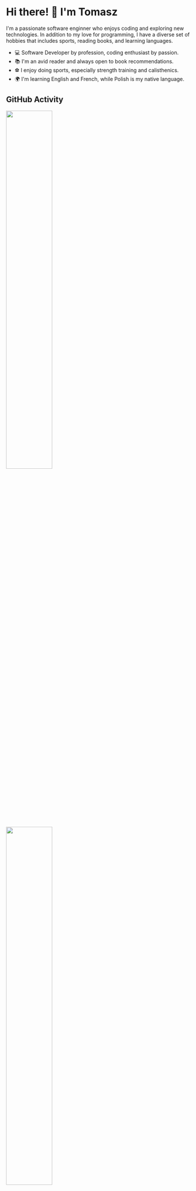 # Hi there! 👋 I'm Tomasz

I'm a passionate software enginner who enjoys coding and exploring new technologies. In addition to my love for programming, I have a diverse set of hobbies that includes sports, reading books, and learning languages.

- :computer: Software Developer by profession, coding enthusiast by passion.
- :books: I'm an avid reader and always open to book recommendations.
- :soccer: I enjoy doing sports, especially strength training and calisthenics.
- :earth_africa: I'm learning English and French, while Polish is my native language.

<!--
## Experience

- stack icons
-->

## GitHub Activity

<img src="https://github-readme-stats.vercel.app/api?username=kishieel&show_icons=true&theme=dracula&rank_icon=github" width="50%" />
<img src="https://github-readme-stats.vercel.app/api/top-langs/?username=kishieel&theme=dracula&layout=compact" width="50%" />


## Connect with Me

- [LinkedIn](https://www.linkedin.com/in/tomasz-kisiel)
- [Stackoverflow](https://stackoverflow.com/users/6125779/kishieel)
- [Website](https://kishieel.github.io)

<!--
### Hello there 👋

<img src="https://github-readme-stats.vercel.app/api?username=kishieel&show_icons=true&theme=dracula&rank_icon=github" width="50%" />
<img src="https://github-readme-stats.vercel.app/api/top-langs/?username=kishieel&theme=dracula&layout=compact" width="50%" />

**kishieel/kishieel** is a ✨ _special_ ✨ repository because its `README.md` (this file) appears on your GitHub profile.

Here are some ideas to get you started:

- 🔭 I’m currently working on ...
- 🌱 I’m currently learning ...
- 👯 I’m looking to collaborate on ...
- 🤔 I’m looking for help with ...
- 💬 Ask me about ...
- 📫 How to reach me: ...
- 😄 Pronouns: ...
- ⚡ Fun fact: ...
-->
